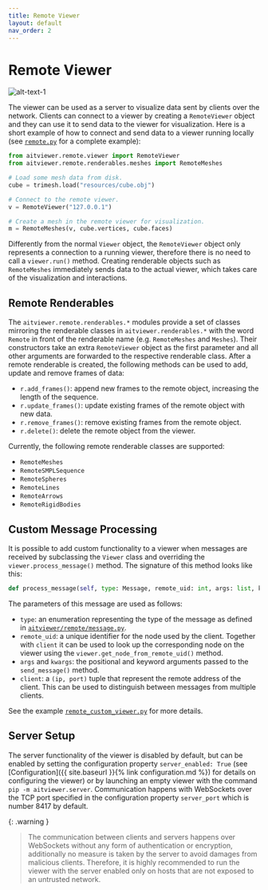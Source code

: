 ```yaml
---
title: Remote Viewer
layout: default
nav_order: 2
---
```


# Remote Viewer

![alt-text-1](/aitviewer/assets/remote_diagram.svg)

The viewer can be used as a server to visualize data sent by clients over the network.
Clients can connect to a viewer by creating a `RemoteViewer` object and they can use it to send data to the viewer for visualization.
Here is a short example of how to connect and send data to a viewer running locally (see  [`remote.py`](https://github.com/eth-ait/aitviewer/blob/main/examples/remote.py) for a complete example):

```python
from aitviewer.remote.viewer import RemoteViewer
from aitviewer.remote.renderables.meshes import RemoteMeshes

# Load some mesh data from disk.
cube = trimesh.load("resources/cube.obj")

# Connect to the remote viewer.
v = RemoteViewer("127.0.0.1")

# Create a mesh in the remote viewer for visualization.
m = RemoteMeshes(v, cube.vertices, cube.faces)
```

Differently from the normal `Viewer` object, the `RemoteViewer` object only represents a connection to a running viewer, therefore there is no need to call a `viewer.run()` method. Creating renderable objects such as `RemoteMeshes` immediately sends data to the actual viewer, which takes care of the visualization and interactions.

## Remote Renderables

The `aitviewer.remote.renderables.*` modules provide a set of classes mirroring the renderable classes in `aitviewer.renderables.*` with the word `Remote` in front of the renderable name (e.g. `RemoteMeshes` and `Meshes`). Their constructors take an extra `RemoteViewer` object as the first parameter and all other arguments are forwarded to the respective renderable class. After a remote renderable is created, the following methods can be used to add, update and remove frames of data:

- `r.add_frames()`: append new frames to the remote object, increasing the length of the sequence.
- `r.update_frames()`: update existing frames of the remote object with new data.
- `r.remove_frames()`: remove existing frames from the remote object.
- `r.delete()`: delete the remote object from the viewer.

Currently, the following remote renderable classes are supported:

- `RemoteMeshes`
- `RemoteSMPLSequence`
- `RemoteSpheres`
- `RemoteLines`
- `RemoteArrows`
- `RemoteRigidBodies`

## Custom Message Processing

It is possible to add custom functionality to a viewer when messages are received by subclassing the `Viewer` class and overriding the `viewer.process_message()` method. The signature of this method looks like this:

```python
def process_message(self, type: Message, remote_uid: int, args: list, kwargs: dict, client: tuple[str, str]):
```
The parameters of this message are used as follows:
- `type`: an enumeration representing the type of the message as defined in [`aitviewer/remote/message.py`](https://github.com/eth-ait/aitviewer/blob/main/aitiviewer/remote/message.py).
- `remote_uid`: a unique identifier for the node used by the client. Together with `client` it can be used to look up the corresponding node on the viewer using the `viewer.get_node_from_remote_uid()` method.
- `args` and `kwargs`: the positional and keyword arguments passed to the `send_message()` method.
- `client`: a `(ip, port)` tuple that represent the remote address of the client. This can be used to distinguish between messages from multiple clients.

See the example [`remote_custom_viewer.py`](https://github.com/eth-ait/aitviewer/blob/main/examples/remote_custom_viewer.py) for more details.

## Server Setup

The server functionality of the viewer is disabled by default, but can be enabled by setting the configuration property `server_enabled: True` (see [Configuration]({{ site.baseurl }}{% link configuration.md %}) for details on configuring the viewer) or by launching an empty viewer with the command `pip -m aitviewer.server`. Communication happens with WebSockets over the TCP port specified in the configuration property `server_port` which is number 8417 by default.

{: .warning }
> The communication between clients and servers happens over WebSockets without any form of authentication or encryption, additionally no measure is taken by the server to avoid damages from malicious clients. Therefore, it is highly recommended to run the viewer with the server enabled only on hosts that are not exposed to an untrusted network.
